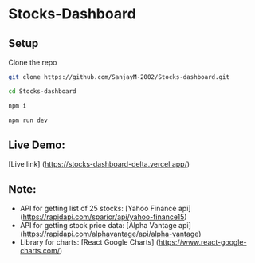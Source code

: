 # Stocks-Dashboard

## Setup

Clone the repo

```bash
git clone https://github.com/SanjayM-2002/Stocks-dashboard.git
```
```bash
cd Stocks-dashboard
```
```bash
npm i
```
```bash
npm run dev
```
## Live Demo:
[Live link] (https://stocks-dashboard-delta.vercel.app/)

## Note: 
* API for getting list of 25 stocks: [Yahoo Finance api] (https://rapidapi.com/sparior/api/yahoo-finance15)
* API for getting stock price data: [Alpha Vantage api] (https://rapidapi.com/alphavantage/api/alpha-vantage)
* Library for charts: [React Google Charts] (https://www.react-google-charts.com/)

